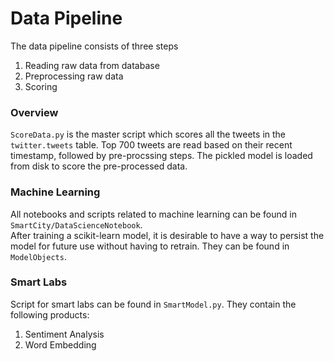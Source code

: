 # Data Pipeline

The data pipeline consists of three steps  
1. Reading raw data from database  
2. Preprocessing raw data  
3. Scoring  

### Overview
`ScoreData.py` is the master script  which scores all the tweets in the `twitter.tweets` table. Top 700 tweets are read based on their recent timestamp, followed by pre-procssing steps. The pickled model is loaded from disk to score the pre-processed data. 

### Machine Learning
All notebooks and scripts related to machine learning can be found in `SmartCity/DataScienceNotebook`.  
After training a scikit-learn model, it is desirable to have a way to persist the model for future use without having to retrain. They can be found in `ModelObjects`.  

### Smart Labs 
Script for smart labs can be found in `SmartModel.py`. They contain the following products:
1. Sentiment Analysis
2. Word Embedding
